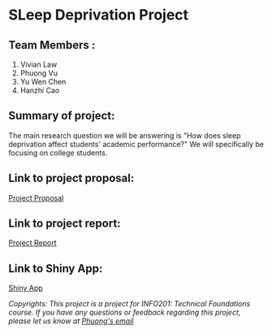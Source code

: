 # SLeep Deprivation Project 
## Team Members :
1. Vivian Law
2. Phuong Vu
3. Yu Wen Chen
4. Hanzhi Cao
## Summary of project:
The main research question we will be answering is "How does sleep deprivation affect students' academic performance?" We will specifically be focusing on college students.

## Link to project proposal:
[Project Proposal](docs/projectproposal.md)

## Link to project report: 
[Project Report](docs/project_report.md)

## Link to Shiny App: 
[Shiny App](https://phuongkvu.shinyapps.io/info201sleepdeprivation/)
<br />

*Copyrights: This project is a project for INFO201: Technical Foundations course. If you have any questions or feedback regarding this project, please let us know at [Phuong's email](mailto:prokhanhphuong@gmail.com)* 
